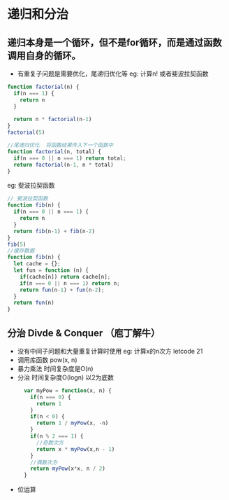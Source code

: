 # 递归和分治
## 递归本身是一个循环，但不是for循环，而是通过函数调用自身的循环。
  - 有重复子问题是需要优化，尾递归优化等
eg: 计算n! 或者斐波拉契函数
  ``` js
  function factorial(n) {
    if(n === 1) {
      return n
    }
    
    return n * factorial(n-1)
  }
  factorial(5)

  //尾递归优化  将函数结果传入下一个函数中
  function factorial(n, total) {
    if(n === 0 || n === 1) return total;
    return factorial(n-1, n * total)
  }
  ``` 
eg: 斐波拉契函数
  ``` js
  // 斐波拉契函数
  function fib(n) {
    if(n === 0 || n === 1) {
      return n
    }
    return fib(n-1) + fib(n-2)
  }
  fib(5)
  //缓存数据
  function fib(n) {
    let cache = {};
    let fun = function (n) {
      if(cache[n]) return cache[n];
      if(n === 0 || n === 1) return n;
      return fun(n-1) + fun(n-2);
    }
    return fun(n)
  }
  ```
## 分治 Divde & Conquer （庖丁解牛）
  - 没有中间子问题和大量重复计算时使用
eg: 计算x的n次方 letcode 21
  - 调用库函数 pow(x, n)
  - 暴力乘法 时间复杂度是O(n)
  - 分治 时间复杂度O(logn)  以2为底数
    ``` js
      var myPow = function(x, n) {
        if(n === 0) {
          return 1
        }
        if(n < 0) {
          return 1 / myPow(x, -n)
        }
        if(n % 2 === 1) {
          //奇数次方
          return x * myPow(x,n - 1)
        }
        //偶数次方
        return myPow(x*x, n / 2)
      }
    ```
  - 位运算 
